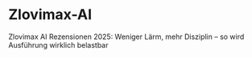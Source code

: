 # Zlovimax-AI
Zlovimax AI Rezensionen 2025: Weniger Lärm, mehr Disziplin – so wird Ausführung wirklich belastbar

